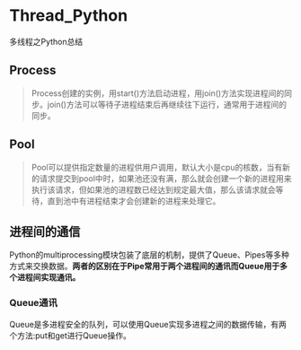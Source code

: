 # Thread_Python
多线程之Python总结

## Process
>Process创建的实例，用start()方法启动进程，用join()方法实现进程间的同步。join()方法可以等待子进程结束后再继续往下运行，通常用于进程间的同步。

## Pool
>Pool可以提供指定数量的进程供用户调用，默认大小是cpu的核数，当有新的请求提交到pool中时，如果池还没有满，那么就会创建一个新的进程用来执行该请求，但如果池的进程数已经达到规定最大值，那么该请求就会等待，直到池中有进程结束才会创建新的进程来处理它。

## 进程间的通信
Python的multiprocessing模块包装了底层的机制，提供了Queue、Pipes等多种方式来交换数据。**两者的区别在于Pipe常用于两个进程间的通讯而Queue用于多个进程间实现通讯。**

### Queue通讯
Queue是多进程安全的队列，可以使用Queue实现多进程之间的数据传输，有两个方法:put和get进行Queue操作。
